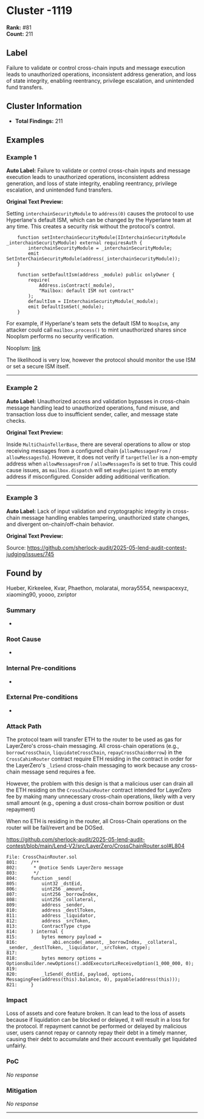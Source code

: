 # Cluster -1119

**Rank:** #81  
**Count:** 211  

## Label
Failure to validate or control cross-chain inputs and message execution leads to unauthorized operations, inconsistent address generation, and loss of state integrity, enabling reentrancy, privilege escalation, and unintended fund transfers.

## Cluster Information
- **Total Findings:** 211

## Examples

### Example 1

**Auto Label:** Failure to validate or control cross-chain inputs and message execution leads to unauthorized operations, inconsistent address generation, and loss of state integrity, enabling reentrancy, privilege escalation, and unintended fund transfers.  

**Original Text Preview:**

Setting `interchainSecurityModule` to `address(0)` causes the protocol to use Hyperlane's default ISM, which can be changed by the Hyperlane team at any time. This creates a security risk without the protocol's control.

```solidity
    function setInterchainSecurityModule(IInterchainSecurityModule _interchainSecurityModule) external requiresAuth {
        interchainSecurityModule = _interchainSecurityModule;
        emit SetInterChainSecurityModule(address(_interchainSecurityModule));
    }
```

```solidity
    function setDefaultIsm(address _module) public onlyOwner {
        require(
            Address.isContract(_module),
            "Mailbox: default ISM not contract"
        );
        defaultIsm = IInterchainSecurityModule(_module);
        emit DefaultIsmSet(_module);
    }
```

For example, if Hyperlane's team sets the default ISM to `NoopIsm`, any attacker could call `mailbox.process()` to mint unauthorized shares since NoopIsm performs no security verification.

NoopIsm: [link](https://github.com/hyperlane-xyz/hyperlane-monorepo/blob/main/solidity/contracts/isms/NoopIsm.sol)

The likelihood is very low, however the protocol should monitor the use ISM or set a secure ISM itself.

---
### Example 2

**Auto Label:** Unauthorized access and validation bypasses in cross-chain message handling lead to unauthorized operations, fund misuse, and transaction loss due to insufficient sender, caller, and message state checks.  

**Original Text Preview:**

Inside `MultiChainTellerBase`, there are several operations to allow or stop receiving messages from a configured chain (`allowMessagesFrom` / `allowMessagesTo`). However, it does not verify if `targetTeller` is a non-empty address when `allowMessagesFrom` / `allowMessagesTo` is set to true. This could cause issues, as `mailbox.dispatch` will set `msgRecipient` to an empty address if misconfigured. Consider adding additional verification.

---
### Example 3

**Auto Label:** Lack of input validation and cryptographic integrity in cross-chain message handling enables tampering, unauthorized state changes, and divergent on-chain/off-chain behavior.  

**Original Text Preview:**

Source: https://github.com/sherlock-audit/2025-05-lend-audit-contest-judging/issues/745 

## Found by 
Hueber, Kirkeelee, Kvar, Phaethon, molaratai, moray5554, newspacexyz, xiaoming90, yoooo, zxriptor

### Summary

-

### Root Cause

-

### Internal Pre-conditions

-

### External Pre-conditions

-

### Attack Path

The protocol team will transfer ETH to the router to be used as gas for LayerZero's cross-chain messaging. All cross-chain operations (e.g., `borrowCrossChain`, `liquidateCrossChain`, `repayCrossChainBorrow`) in the `CrossCahinRouter` contract require ETH residing in the contract in order for the LayerZero's `_lzSend` cross-chain messaging to work because any cross-chain message send requires a fee.

However, the problem with this design is that a malicious user can drain all the ETH residing on the `CrossChainRouter` contract intended for LayerZero fee by making many unnecessary cross-chain operations, likely with a very small amount (e.g., opening a dust cross-chain borrow position or dust repayment)

When no ETH is residing in the router, all Cross-Chain operations on the router will be fail/revert and be DOSed.

https://github.com/sherlock-audit/2025-05-lend-audit-contest/blob/main/Lend-V2/src/LayerZero/CrossChainRouter.sol#L804

```solidity
File: CrossChainRouter.sol
801:     /**
802:      * @notice Sends LayerZero message
803:      */
804:     function _send(
805:         uint32 _dstEid,
806:         uint256 _amount,
807:         uint256 _borrowIndex,
808:         uint256 _collateral,
809:         address _sender,
810:         address _destlToken,
811:         address _liquidator,
812:         address _srcToken,
813:         ContractType ctype
814:     ) internal {
815:         bytes memory payload =
816:             abi.encode(_amount, _borrowIndex, _collateral, _sender, _destlToken, _liquidator, _srcToken, ctype);
817: 
818:         bytes memory options = OptionsBuilder.newOptions().addExecutorLzReceiveOption(1_000_000, 0);
819: 
820:         _lzSend(_dstEid, payload, options, MessagingFee(address(this).balance, 0), payable(address(this)));
821:     }
```

### Impact

Loss of assets and core feature broken. It can lead to the loss of assets because if liquidation can be blocked or delayed, it will result in a loss for the protocol. If repayment cannot be performed or delayed by malicious user, users cannot repay or cannoty repay their debt in a timely manner, causing their debt to accumulate and their account eventually get liquidated unfairly.

### PoC

_No response_

### Mitigation

_No response_

---
